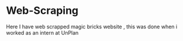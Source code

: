 # Web-Scraping
Here I have web scrapped magic bricks website , this was done when i worked as an intern at UnPlan

